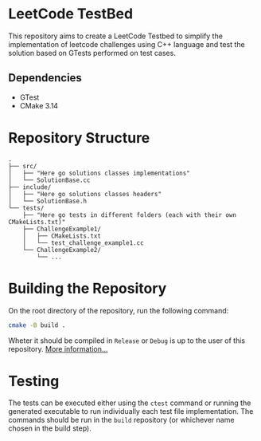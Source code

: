 # LeetCode TestBed

This repository aims to create a LeetCode Testbed to simplify the implementation of leetcode challenges using C++ language and test the solution based on GTests performed on test cases.

## Dependencies

- GTest
- CMake 3.14

# Repository Structure

```
.
├── src/
│   ├── "Here go solutions classes implementations"
│   └── SolutionBase.cc
├── include/
│   ├── "Here go solutions classes headers"
│   └── SolutionBase.h
└── tests/
    ├── "Here go tests in different folders (each with their own CMakeLists.txt)"
    ├── ChallengeExample1/
    │   ├── CMakeLists.txt
    │   └── test_challenge_example1.cc
    └── ChallengeExample2/
        └── ...
```

# Building the Repository

On the root directory of the repository, run the following command:

``` bash
cmake -B build .
```

Wheter it should be compiled in `Release` or `Debug` is up to the user of this repository. [More information...](https://blog.feabhas.com/2021/07/cmake-part-2-release-and-debug-builds/)

# Testing

The tests can be executed either using the `ctest` command or running the generated executable to run individually each test file implementation.
The commands should be run in the `build` repository (or whichever name chosen in the build step).